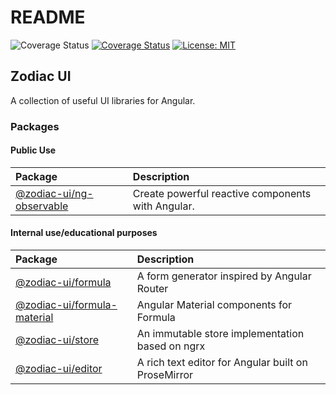 # README

![Coverage Status](https://travis-ci.com/zodiac-team/zodiac-ui.svg?branch=master) [![Coverage Status](https://coveralls.io/repos/github/zodiac-team/zodiac-ui/badge.svg?branch=master)](https://coveralls.io/github/zodiac-team/zodiac-ui?branch=master) [![License: MIT](https://camo.githubusercontent.com/3ccf4c50a1576b0dd30b286717451fa56b783512/68747470733a2f2f696d672e736869656c64732e696f2f62616467652f4c6963656e73652d4d49542d79656c6c6f772e737667)](https://opensource.org/licenses/MIT)

## Zodiac UI

A collection of useful UI libraries for Angular.

### Packages

#### Public Use

| Package                                         | Description                                       |
| :---------------------------------------------- | :------------------------------------------------ |
| [@zodiac-ui/ng-observable](libs/ng-observable/) | Create powerful reactive components with Angular. |

#### Internal use/educational purposes

| Package                                                 | Description                                         |
| :------------------------------------------------------ | :-------------------------------------------------- |
| [@zodiac-ui/formula](libs/formula.md)                   | A form generator inspired by Angular Router         |
| [@zodiac-ui/formula-material](libs/formula-material.md) | Angular Material components for Formula             |
| [@zodiac-ui/store](libs/store.md)                       | An immutable store implementation based on ngrx     |
| [@zodiac-ui/editor](libs/editor.md)                     | A rich text editor for Angular built on ProseMirror |
